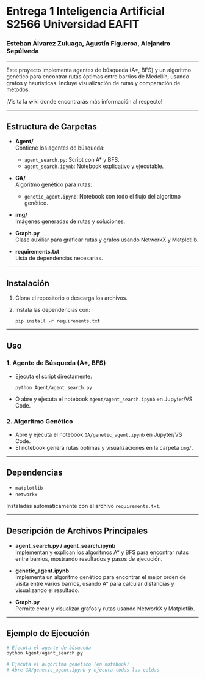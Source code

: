 # Entrega 1 Inteligencia Artificial S2566 Universidad EAFIT
### Esteban Álvarez Zuluaga, Agustín Figueroa, Alejandro Sepúlveda

---

Este proyecto implementa agentes de búsqueda (A*, BFS) y un algoritmo genético para encontrar rutas óptimas entre barrios de Medellín, usando grafos y heurísticas. Incluye visualización de rutas y comparación de métodos.

¡Visita la wiki donde encontrarás más información al respecto!

---

## Estructura de Carpetas

- **Agent/**  
  Contiene los agentes de búsqueda:
  - `agent_search.py`: Script con A* y BFS.
  - `agent_search.ipynb`: Notebook explicativo y ejecutable.

- **GA/**  
  Algoritmo genético para rutas:
  - `genetic_agent.ipynb`: Notebook con todo el flujo del algoritmo genético.

- **img/**  
  Imágenes generadas de rutas y soluciones.

- **Graph.py**  
  Clase auxiliar para graficar rutas y grafos usando NetworkX y Matplotlib.

- **requirements.txt**  
  Lista de dependencias necesarias.

---

## Instalación

1. Clona el repositorio o descarga los archivos.
2. Instala las dependencias con:

   ```
   pip install -r requirements.txt
   ```

---

## Uso

### 1. Agente de Búsqueda (A*, BFS)

- Ejecuta el script directamente:
  ```
  python Agent/agent_search.py
  ```
- O abre y ejecuta el notebook `Agent/agent_search.ipynb` en Jupyter/VS Code.

### 2. Algoritmo Genético

- Abre y ejecuta el notebook `GA/genetic_agent.ipynb` en Jupyter/VS Code.
- El notebook genera rutas óptimas y visualizaciones en la carpeta `img/`.

---

## Dependencias

- `matplotlib`
- `networkx`

Instaladas automáticamente con el archivo `requirements.txt`.

---

## Descripción de Archivos Principales

- **agent_search.py / agent_search.ipynb**  
  Implementan y explican los algoritmos A* y BFS para encontrar rutas entre barrios, mostrando resultados y pasos de ejecución.

- **genetic_agent.ipynb**  
  Implementa un algoritmo genético para encontrar el mejor orden de visita entre varios barrios, usando A* para calcular distancias y visualizando el resultado.

- **Graph.py**  
  Permite crear y visualizar grafos y rutas usando NetworkX y Matplotlib.

---

## Ejemplo de Ejecución

```python
# Ejecuta el agente de búsqueda
python Agent/agent_search.py

# Ejecuta el algoritmo genético (en notebook)
# Abre GA/genetic_agent.ipynb y ejecuta todas las celdas
```




